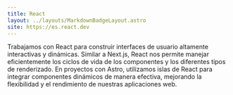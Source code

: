 ```yaml
---
title: React
layout: ../layouts/MarkdownBadgeLayout.astro
site: https://es.react.dev
---
```


Trabajamos con React para construir interfaces de usuario altamente interactivas y dinámicas. Similar a Next.js, React nos permite manejar eficientemente los ciclos de vida de los componentes y los diferentes tipos de renderizado. En proyectos con Astro, utilizamos islas de React para integrar componentes dinámicos de manera efectiva, mejorando la flexibilidad y el rendimiento de nuestras aplicaciones web.